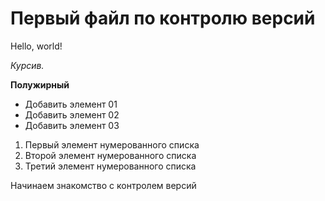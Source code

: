 # Первый файл по контролю версий

Hello, world!

*Курсив.*

**Полужирный**

* Добавить элемент 01
* Добавить элемент 02
* Добавить элемент 03

1. Первый элемент нумерованного списка
2. Второй элемент нумерованного списка
3. Третий элемент нумерованного списка

Начинаем знакомство с контролем версий
